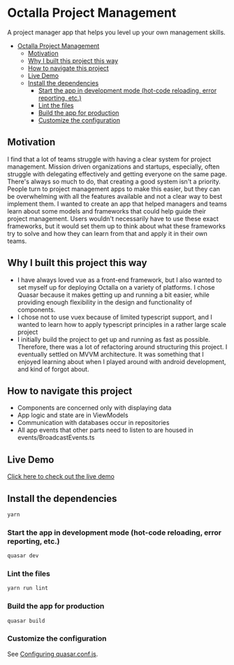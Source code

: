 # Octalla Project Management

A project manager app that helps you level up your own management skills.

- [Octalla Project Management](#octalla-project-management)
  - [Motivation](#motivation)
  - [Why I built this project this way](#why-i-built-this-project-this-way)
  - [How to navigate this project](#how-to-navigate-this-project)
  - [Live Demo](#live-demo)
  - [Install the dependencies](#install-the-dependencies)
    - [Start the app in development mode (hot-code reloading, error reporting, etc.)](#start-the-app-in-development-mode-hot-code-reloading-error-reporting-etc)
    - [Lint the files](#lint-the-files)
    - [Build the app for production](#build-the-app-for-production)
    - [Customize the configuration](#customize-the-configuration)

## Motivation
I find that a lot of teams struggle with having a clear system for project management. Mission driven organizations and startups, especially, often struggle with delegating effectively and getting everyone on the same page. There's always so much to do, that creating a good system isn't a priority. People turn to project management apps to make this easier, but they can be overwhelming with all the features available and not a clear way to best implement them. I wanted to create an app that helped managers and teams learn about some models and frameworks that could help guide their project management. Users wouldn't necessarily have to use these exact frameworks, but it would set them up to think about what these frameworks try to solve and how they can learn from that and apply it in their own teams. 

## Why I built this project this way
- I have always loved vue as a front-end framework, but I also wanted to set myself up for deploying Octalla on a variety of platforms. I chose Quasar because it makes getting up and running a bit easier, while providing enough flexibility in the design and functionality of components. 
- I chose not to use vuex because of limited typescript support, and I wanted to learn how to apply typescript principles in a rather large scale project
- I initially build the project to get up and running as fast as possible. Therefore, there was a lot of refactoring around structuring this project. I eventually settled on MVVM architecture. It was something that I enjoyed learning about when I played around with android development, and kind of forgot about. 

## How to navigate this project
- Components are concerned only with displaying data
- App logic and state are in ViewModels
- Communication with databases occur in repositories
- All app events that other parts need to listen to are housed in events/BroadcastEvents.ts

## Live Demo
[Click here to check out the live demo](https://octalla.vercel.app/)


## Install the dependencies
```bash
yarn
```

### Start the app in development mode (hot-code reloading, error reporting, etc.)
```bash
quasar dev
```

### Lint the files
```bash
yarn run lint
```

### Build the app for production
```bash
quasar build
```

### Customize the configuration
See [Configuring quasar.conf.js](https://v2.quasar.dev/quasar-cli/quasar-conf-js).
